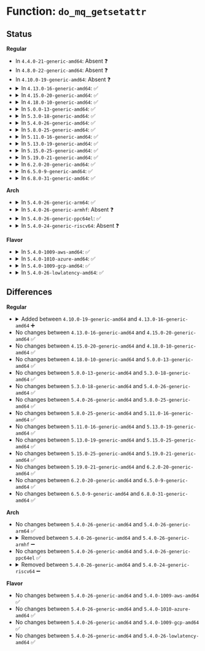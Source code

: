 # Function: <code>do_mq_getsetattr</code>

## Status
<b>Regular</b>
<ul>
<li>
In <code>4.4.0-21-generic-amd64</code>: Absent ❓
</li>
<li>
In <code>4.8.0-22-generic-amd64</code>: Absent ❓
</li>
<li>
In <code>4.10.0-19-generic-amd64</code>: Absent ❓
</li>
<li>
<details>
<summary>In <code>4.13.0-16-generic-amd64</code>: ✅</summary>

```c
int do_mq_getsetattr(int mqdes, struct mq_attr * new, struct mq_attr * old)
```

```json
{
  "name": "do_mq_getsetattr",
  "collision_type": "Unique Static",
  "inline_type": "No",
  "funcs": [
    {
      "addr": 18446744071582560704,
      "name": "do_mq_getsetattr",
      "external": false,
      "loc": "ipc/mqueue.c:1354",
      "file": "ipc/mqueue.c",
      "inline": "seen, unknown",
      "caller_inline": [],
      "caller_func": [
        "ipc/mqueue.c:C_SYSC_mq_getsetattr",
        "ipc/mqueue.c:C_SYSC_mq_getsetattr",
        "ipc/mqueue.c:SYSC_mq_getsetattr",
        "ipc/mqueue.c:SYSC_mq_getsetattr"
      ]
    }
  ],
  "symbols": [
    {
      "addr": 18446744071582560704,
      "name": "do_mq_getsetattr",
      "section": ".text",
      "bind": "STB_LOCAL",
      "size": 414
    }
  ]
}
```
</details>
</li>
<li>
<details>
<summary>In <code>4.15.0-20-generic-amd64</code>: ✅</summary>

```c
int do_mq_getsetattr(int mqdes, struct mq_attr * new, struct mq_attr * old)
```

```json
{
  "name": "do_mq_getsetattr",
  "collision_type": "Unique Static",
  "inline_type": "No",
  "funcs": [
    {
      "addr": 18446744071582713168,
      "name": "do_mq_getsetattr",
      "external": false,
      "loc": "ipc/mqueue.c:1354",
      "file": "ipc/mqueue.c",
      "inline": "seen, unknown",
      "caller_inline": [],
      "caller_func": [
        "ipc/mqueue.c:C_SYSC_mq_getsetattr",
        "ipc/mqueue.c:C_SYSC_mq_getsetattr",
        "ipc/mqueue.c:SYSC_mq_getsetattr",
        "ipc/mqueue.c:SYSC_mq_getsetattr"
      ]
    }
  ],
  "symbols": [
    {
      "addr": 18446744071582713168,
      "name": "do_mq_getsetattr",
      "section": ".text",
      "bind": "STB_LOCAL",
      "size": 414
    }
  ]
}
```
</details>
</li>
<li>
<details>
<summary>In <code>4.18.0-10-generic-amd64</code>: ✅</summary>

```c
int do_mq_getsetattr(int mqdes, struct mq_attr * new, struct mq_attr * old)
```

```json
{
  "name": "do_mq_getsetattr",
  "collision_type": "Unique Static",
  "inline_type": "No",
  "funcs": [
    {
      "addr": 18446744071582913056,
      "name": "do_mq_getsetattr",
      "external": false,
      "loc": "ipc/mqueue.c:1300",
      "file": "ipc/mqueue.c",
      "inline": "seen, unknown",
      "caller_inline": [],
      "caller_func": [
        "ipc/mqueue.c:__do_compat_sys_mq_getsetattr",
        "ipc/mqueue.c:__do_compat_sys_mq_getsetattr",
        "ipc/mqueue.c:__do_sys_mq_getsetattr",
        "ipc/mqueue.c:__do_sys_mq_getsetattr"
      ]
    }
  ],
  "symbols": [
    {
      "addr": 18446744071582913056,
      "name": "do_mq_getsetattr",
      "section": ".text",
      "bind": "STB_LOCAL",
      "size": 404
    }
  ]
}
```
</details>
</li>
<li>
<details>
<summary>In <code>5.0.0-13-generic-amd64</code>: ✅</summary>

```c
int do_mq_getsetattr(int mqdes, struct mq_attr * new, struct mq_attr * old)
```

```json
{
  "name": "do_mq_getsetattr",
  "collision_type": "Unique Static",
  "inline_type": "No",
  "funcs": [
    {
      "addr": 18446744071583022592,
      "name": "do_mq_getsetattr",
      "external": false,
      "loc": "ipc/mqueue.c:1300",
      "file": "ipc/mqueue.c",
      "inline": "seen, unknown",
      "caller_inline": [],
      "caller_func": [
        "ipc/mqueue.c:__do_compat_sys_mq_getsetattr",
        "ipc/mqueue.c:__do_compat_sys_mq_getsetattr",
        "ipc/mqueue.c:__do_sys_mq_getsetattr",
        "ipc/mqueue.c:__do_sys_mq_getsetattr"
      ]
    }
  ],
  "symbols": [
    {
      "addr": 18446744071583022592,
      "name": "do_mq_getsetattr",
      "section": ".text",
      "bind": "STB_LOCAL",
      "size": 404
    }
  ]
}
```
</details>
</li>
<li>
<details>
<summary>In <code>5.3.0-18-generic-amd64</code>: ✅</summary>

```c
int do_mq_getsetattr(int mqdes, struct mq_attr * new, struct mq_attr * old)
```

```json
{
  "name": "do_mq_getsetattr",
  "collision_type": "Unique Static",
  "inline_type": "No",
  "funcs": [
    {
      "addr": 18446744071583203520,
      "name": "do_mq_getsetattr",
      "external": false,
      "loc": "ipc/mqueue.c:1355",
      "file": "ipc/mqueue.c",
      "inline": "seen, unknown",
      "caller_inline": [],
      "caller_func": [
        "ipc/mqueue.c:__do_compat_sys_mq_getsetattr",
        "ipc/mqueue.c:__do_compat_sys_mq_getsetattr",
        "ipc/mqueue.c:__do_sys_mq_getsetattr",
        "ipc/mqueue.c:__do_sys_mq_getsetattr"
      ]
    }
  ],
  "symbols": [
    {
      "addr": 18446744071583203520,
      "name": "do_mq_getsetattr",
      "section": ".text",
      "bind": "STB_LOCAL",
      "size": 430
    }
  ]
}
```
</details>
</li>
<li>
<details>
<summary>In <code>5.4.0-26-generic-amd64</code>: ✅</summary>

```c
int do_mq_getsetattr(int mqdes, struct mq_attr * new, struct mq_attr * old)
```

```json
{
  "name": "do_mq_getsetattr",
  "collision_type": "Unique Static",
  "inline_type": "No",
  "funcs": [
    {
      "addr": 18446744071583309296,
      "name": "do_mq_getsetattr",
      "external": false,
      "loc": "ipc/mqueue.c:1350",
      "file": "ipc/mqueue.c",
      "inline": "seen, unknown",
      "caller_inline": [],
      "caller_func": [
        "ipc/mqueue.c:__do_compat_sys_mq_getsetattr",
        "ipc/mqueue.c:__do_compat_sys_mq_getsetattr",
        "ipc/mqueue.c:__do_sys_mq_getsetattr",
        "ipc/mqueue.c:__do_sys_mq_getsetattr"
      ]
    }
  ],
  "symbols": [
    {
      "addr": 18446744071583309296,
      "name": "do_mq_getsetattr",
      "section": ".text",
      "bind": "STB_LOCAL",
      "size": 430
    }
  ]
}
```
</details>
</li>
<li>
<details>
<summary>In <code>5.8.0-25-generic-amd64</code>: ✅</summary>

```c
int do_mq_getsetattr(int mqdes, struct mq_attr * new, struct mq_attr * old)
```

```json
{
  "name": "do_mq_getsetattr",
  "collision_type": "Unique Static",
  "inline_type": "No",
  "funcs": [
    {
      "addr": 18446744071583640016,
      "name": "do_mq_getsetattr",
      "external": false,
      "loc": "ipc/mqueue.c:1436",
      "file": "ipc/mqueue.c",
      "inline": "seen, unknown",
      "caller_inline": [],
      "caller_func": [
        "ipc/mqueue.c:__do_compat_sys_mq_getsetattr",
        "ipc/mqueue.c:__do_compat_sys_mq_getsetattr",
        "ipc/mqueue.c:__do_sys_mq_getsetattr",
        "ipc/mqueue.c:__do_sys_mq_getsetattr"
      ]
    }
  ],
  "symbols": [
    {
      "addr": 18446744071583640016,
      "name": "do_mq_getsetattr",
      "section": ".text",
      "bind": "STB_LOCAL",
      "size": 430
    }
  ]
}
```
</details>
</li>
<li>
<details>
<summary>In <code>5.11.0-16-generic-amd64</code>: ✅</summary>

```c
int do_mq_getsetattr(int mqdes, struct mq_attr * new, struct mq_attr * old)
```

```json
{
  "name": "do_mq_getsetattr",
  "collision_type": "Unique Static",
  "inline_type": "No",
  "funcs": [
    {
      "addr": 18446744071583761104,
      "name": "do_mq_getsetattr",
      "external": false,
      "loc": "ipc/mqueue.c:1436",
      "file": "ipc/mqueue.c",
      "inline": "seen, unknown",
      "caller_inline": [],
      "caller_func": [
        "ipc/mqueue.c:__do_compat_sys_mq_getsetattr",
        "ipc/mqueue.c:__do_compat_sys_mq_getsetattr",
        "ipc/mqueue.c:__do_sys_mq_getsetattr",
        "ipc/mqueue.c:__do_sys_mq_getsetattr"
      ]
    }
  ],
  "symbols": [
    {
      "addr": 18446744071583761104,
      "name": "do_mq_getsetattr",
      "section": ".text",
      "bind": "STB_LOCAL",
      "size": 430
    }
  ]
}
```
</details>
</li>
<li>
<details>
<summary>In <code>5.13.0-19-generic-amd64</code>: ✅</summary>

```c
int do_mq_getsetattr(int mqdes, struct mq_attr * new, struct mq_attr * old)
```

```json
{
  "name": "do_mq_getsetattr",
  "collision_type": "Unique Static",
  "inline_type": "No",
  "funcs": [
    {
      "addr": 18446744071583785248,
      "name": "do_mq_getsetattr",
      "external": false,
      "loc": "ipc/mqueue.c:1439",
      "file": "ipc/mqueue.c",
      "inline": "seen, unknown",
      "caller_inline": [],
      "caller_func": [
        "ipc/mqueue.c:__do_compat_sys_mq_getsetattr",
        "ipc/mqueue.c:__do_compat_sys_mq_getsetattr",
        "ipc/mqueue.c:__do_sys_mq_getsetattr",
        "ipc/mqueue.c:__do_sys_mq_getsetattr"
      ]
    }
  ],
  "symbols": [
    {
      "addr": 18446744071583785248,
      "name": "do_mq_getsetattr",
      "section": ".text",
      "bind": "STB_LOCAL",
      "size": 430
    }
  ]
}
```
</details>
</li>
<li>
<details>
<summary>In <code>5.15.0-25-generic-amd64</code>: ✅</summary>

```c
int do_mq_getsetattr(int mqdes, struct mq_attr * new, struct mq_attr * old)
```

```json
{
  "name": "do_mq_getsetattr",
  "collision_type": "Unique Static",
  "inline_type": "No",
  "funcs": [
    {
      "addr": 18446744071584148064,
      "name": "do_mq_getsetattr",
      "external": false,
      "loc": "ipc/mqueue.c:1441",
      "file": "ipc/mqueue.c",
      "inline": "seen, unknown",
      "caller_inline": [],
      "caller_func": [
        "ipc/mqueue.c:__do_compat_sys_mq_getsetattr",
        "ipc/mqueue.c:__do_compat_sys_mq_getsetattr",
        "ipc/mqueue.c:__do_sys_mq_getsetattr",
        "ipc/mqueue.c:__do_sys_mq_getsetattr"
      ]
    }
  ],
  "symbols": [
    {
      "addr": 18446744071584148064,
      "name": "do_mq_getsetattr",
      "section": ".text",
      "bind": "STB_LOCAL",
      "size": 430
    }
  ]
}
```
</details>
</li>
<li>
<details>
<summary>In <code>5.19.0-21-generic-amd64</code>: ✅</summary>

```c
int do_mq_getsetattr(int mqdes, struct mq_attr * new, struct mq_attr * old)
```

```json
{
  "name": "do_mq_getsetattr",
  "collision_type": "Unique Static",
  "inline_type": "No",
  "funcs": [
    {
      "addr": 18446744071584743008,
      "name": "do_mq_getsetattr",
      "external": false,
      "loc": "ipc/mqueue.c:1453",
      "file": "ipc/mqueue.c",
      "inline": "seen, unknown",
      "caller_inline": [],
      "caller_func": [
        "ipc/mqueue.c:__do_compat_sys_mq_getsetattr",
        "ipc/mqueue.c:__do_compat_sys_mq_getsetattr",
        "ipc/mqueue.c:__do_sys_mq_getsetattr",
        "ipc/mqueue.c:__do_sys_mq_getsetattr"
      ]
    }
  ],
  "symbols": [
    {
      "addr": 18446744071584743008,
      "name": "do_mq_getsetattr",
      "section": ".text",
      "bind": "STB_LOCAL",
      "size": 422
    }
  ]
}
```
</details>
</li>
<li>
<details>
<summary>In <code>6.2.0-20-generic-amd64</code>: ✅</summary>

```c
int do_mq_getsetattr(int mqdes, struct mq_attr * new, struct mq_attr * old)
```

```json
{
  "name": "do_mq_getsetattr",
  "collision_type": "Unique Static",
  "inline_type": "No",
  "funcs": [
    {
      "addr": 18446744071585437488,
      "name": "do_mq_getsetattr",
      "external": false,
      "loc": "ipc/mqueue.c:1452",
      "file": "ipc/mqueue.c",
      "inline": "seen, unknown",
      "caller_inline": [],
      "caller_func": [
        "ipc/mqueue.c:__do_compat_sys_mq_getsetattr",
        "ipc/mqueue.c:__do_compat_sys_mq_getsetattr",
        "ipc/mqueue.c:__do_sys_mq_getsetattr",
        "ipc/mqueue.c:__do_sys_mq_getsetattr"
      ]
    }
  ],
  "symbols": [
    {
      "addr": 18446744071585437488,
      "name": "do_mq_getsetattr",
      "section": ".text",
      "bind": "STB_LOCAL",
      "size": 422
    }
  ]
}
```
</details>
</li>
<li>
<details>
<summary>In <code>6.5.0-9-generic-amd64</code>: ✅</summary>

```c
int do_mq_getsetattr(int mqdes, struct mq_attr * new, struct mq_attr * old)
```

```json
{
  "name": "do_mq_getsetattr",
  "collision_type": "Unique Static",
  "inline_type": "No",
  "funcs": [
    {
      "addr": 18446744071585668240,
      "name": "do_mq_getsetattr",
      "external": false,
      "loc": "ipc/mqueue.c:1452",
      "file": "ipc/mqueue.c",
      "inline": "seen, unknown",
      "caller_inline": [],
      "caller_func": [
        "ipc/mqueue.c:__do_compat_sys_mq_getsetattr",
        "ipc/mqueue.c:__do_compat_sys_mq_getsetattr",
        "ipc/mqueue.c:__do_sys_mq_getsetattr",
        "ipc/mqueue.c:__do_sys_mq_getsetattr"
      ]
    }
  ],
  "symbols": [
    {
      "addr": 18446744071585668240,
      "name": "do_mq_getsetattr",
      "section": ".text",
      "bind": "STB_LOCAL",
      "size": 428
    }
  ]
}
```
</details>
</li>
<li>
<details>
<summary>In <code>6.8.0-31-generic-amd64</code>: ✅</summary>

```c
int do_mq_getsetattr(int mqdes, struct mq_attr * new, struct mq_attr * old)
```

```json
{
  "name": "do_mq_getsetattr",
  "collision_type": "Unique Static",
  "inline_type": "No",
  "funcs": [
    {
      "addr": 18446744071585915040,
      "name": "do_mq_getsetattr",
      "external": false,
      "loc": "ipc/mqueue.c:1452",
      "file": "ipc/mqueue.c",
      "inline": "seen, unknown",
      "caller_inline": [],
      "caller_func": [
        "ipc/mqueue.c:__do_compat_sys_mq_getsetattr",
        "ipc/mqueue.c:__do_compat_sys_mq_getsetattr",
        "ipc/mqueue.c:__do_sys_mq_getsetattr",
        "ipc/mqueue.c:__do_sys_mq_getsetattr"
      ]
    }
  ],
  "symbols": [
    {
      "addr": 18446744071585915040,
      "name": "do_mq_getsetattr",
      "section": ".text",
      "bind": "STB_LOCAL",
      "size": 409
    }
  ]
}
```
</details>
</li>
</ul>
<b>Arch</b>
<ul>
<li>
<details>
<summary>In <code>5.4.0-26-generic-arm64</code>: ✅</summary>

```c
int do_mq_getsetattr(int mqdes, struct mq_attr * new, struct mq_attr * old)
```

```json
{
  "name": "do_mq_getsetattr",
  "collision_type": "Unique Static",
  "inline_type": "No",
  "funcs": [
    {
      "addr": 18446603336495048776,
      "name": "do_mq_getsetattr",
      "external": false,
      "loc": "ipc/mqueue.c:1350",
      "file": "ipc/mqueue.c",
      "inline": "seen, unknown",
      "caller_inline": [],
      "caller_func": [
        "ipc/mqueue.c:__do_compat_sys_mq_getsetattr",
        "ipc/mqueue.c:__do_compat_sys_mq_getsetattr",
        "ipc/mqueue.c:__do_sys_mq_getsetattr",
        "ipc/mqueue.c:__do_sys_mq_getsetattr"
      ]
    }
  ],
  "symbols": [
    {
      "addr": 18446603336495048776,
      "name": "do_mq_getsetattr",
      "section": ".text",
      "bind": "STB_LOCAL",
      "size": 520
    }
  ]
}
```
</details>
</li>
<li>
<details>
<summary>In <code>5.4.0-26-generic-armhf</code>: Absent ❓</summary>

```json
{
  "name": "do_mq_getsetattr",
  "collision_type": "Unique Static",
  "inline_type": "Full",
  "funcs": [
    {
      "addr": 0,
      "name": "do_mq_getsetattr",
      "external": false,
      "loc": "ipc/mqueue.c:1350",
      "file": "ipc/mqueue.c",
      "inline": "not declared, inlined",
      "caller_inline": [
        "ipc/mqueue.c:__se_sys_mq_getsetattr"
      ],
      "caller_func": []
    }
  ],
  "symbols": []
}
```
</details>
</li>
<li>
<details>
<summary>In <code>5.4.0-26-generic-ppc64el</code>: ✅</summary>

```c
int do_mq_getsetattr(int mqdes, struct mq_attr * new, struct mq_attr * old)
```

```json
{
  "name": "do_mq_getsetattr",
  "collision_type": "Unique Static",
  "inline_type": "No",
  "funcs": [
    {
      "addr": 13835058055288935600,
      "name": "do_mq_getsetattr",
      "external": false,
      "loc": "ipc/mqueue.c:1350",
      "file": "ipc/mqueue.c",
      "inline": "seen, unknown",
      "caller_inline": [],
      "caller_func": [
        "ipc/mqueue.c:__do_compat_sys_mq_getsetattr",
        "ipc/mqueue.c:__do_compat_sys_mq_getsetattr",
        "ipc/mqueue.c:__do_sys_mq_getsetattr",
        "ipc/mqueue.c:__do_sys_mq_getsetattr"
      ]
    }
  ],
  "symbols": [
    {
      "addr": 13835058055288935600,
      "name": "do_mq_getsetattr",
      "section": ".text",
      "bind": "STB_LOCAL",
      "size": 684
    }
  ]
}
```
</details>
</li>
<li>
<details>
<summary>In <code>5.4.0-24-generic-riscv64</code>: Absent ❓</summary>

```json
{
  "name": "do_mq_getsetattr",
  "collision_type": "Unique Static",
  "inline_type": "Full",
  "funcs": [
    {
      "addr": 18446743936274320922,
      "name": "do_mq_getsetattr",
      "external": false,
      "loc": "ipc/mqueue.c:1350",
      "file": "ipc/mqueue.c",
      "inline": "not declared, inlined",
      "caller_inline": [
        "ipc/mqueue.c:__do_sys_mq_getsetattr"
      ],
      "caller_func": []
    }
  ],
  "symbols": []
}
```
</details>
</li>
</ul>
<b>Flavor</b>
<ul>
<li>
<details>
<summary>In <code>5.4.0-1009-aws-amd64</code>: ✅</summary>

```c
int do_mq_getsetattr(int mqdes, struct mq_attr * new, struct mq_attr * old)
```

```json
{
  "name": "do_mq_getsetattr",
  "collision_type": "Unique Static",
  "inline_type": "No",
  "funcs": [
    {
      "addr": 18446744071583278032,
      "name": "do_mq_getsetattr",
      "external": false,
      "loc": "ipc/mqueue.c:1350",
      "file": "ipc/mqueue.c",
      "inline": "seen, unknown",
      "caller_inline": [],
      "caller_func": [
        "ipc/mqueue.c:__do_compat_sys_mq_getsetattr",
        "ipc/mqueue.c:__do_compat_sys_mq_getsetattr",
        "ipc/mqueue.c:__do_sys_mq_getsetattr",
        "ipc/mqueue.c:__do_sys_mq_getsetattr"
      ]
    }
  ],
  "symbols": [
    {
      "addr": 18446744071583278032,
      "name": "do_mq_getsetattr",
      "section": ".text",
      "bind": "STB_LOCAL",
      "size": 430
    }
  ]
}
```
</details>
</li>
<li>
<details>
<summary>In <code>5.4.0-1010-azure-amd64</code>: ✅</summary>

```c
int do_mq_getsetattr(int mqdes, struct mq_attr * new, struct mq_attr * old)
```

```json
{
  "name": "do_mq_getsetattr",
  "collision_type": "Unique Static",
  "inline_type": "No",
  "funcs": [
    {
      "addr": 18446744071583215168,
      "name": "do_mq_getsetattr",
      "external": false,
      "loc": "ipc/mqueue.c:1350",
      "file": "ipc/mqueue.c",
      "inline": "seen, unknown",
      "caller_inline": [],
      "caller_func": [
        "ipc/mqueue.c:__do_compat_sys_mq_getsetattr",
        "ipc/mqueue.c:__do_compat_sys_mq_getsetattr",
        "ipc/mqueue.c:__do_sys_mq_getsetattr",
        "ipc/mqueue.c:__do_sys_mq_getsetattr"
      ]
    }
  ],
  "symbols": [
    {
      "addr": 18446744071583215168,
      "name": "do_mq_getsetattr",
      "section": ".text",
      "bind": "STB_LOCAL",
      "size": 430
    }
  ]
}
```
</details>
</li>
<li>
<details>
<summary>In <code>5.4.0-1009-gcp-amd64</code>: ✅</summary>

```c
int do_mq_getsetattr(int mqdes, struct mq_attr * new, struct mq_attr * old)
```

```json
{
  "name": "do_mq_getsetattr",
  "collision_type": "Unique Static",
  "inline_type": "No",
  "funcs": [
    {
      "addr": 18446744071583262064,
      "name": "do_mq_getsetattr",
      "external": false,
      "loc": "ipc/mqueue.c:1350",
      "file": "ipc/mqueue.c",
      "inline": "seen, unknown",
      "caller_inline": [],
      "caller_func": [
        "ipc/mqueue.c:__do_compat_sys_mq_getsetattr",
        "ipc/mqueue.c:__do_compat_sys_mq_getsetattr",
        "ipc/mqueue.c:__do_sys_mq_getsetattr",
        "ipc/mqueue.c:__do_sys_mq_getsetattr"
      ]
    }
  ],
  "symbols": [
    {
      "addr": 18446744071583262064,
      "name": "do_mq_getsetattr",
      "section": ".text",
      "bind": "STB_LOCAL",
      "size": 430
    }
  ]
}
```
</details>
</li>
<li>
<details>
<summary>In <code>5.4.0-26-lowlatency-amd64</code>: ✅</summary>

```c
int do_mq_getsetattr(int mqdes, struct mq_attr * new, struct mq_attr * old)
```

```json
{
  "name": "do_mq_getsetattr",
  "collision_type": "Unique Static",
  "inline_type": "No",
  "funcs": [
    {
      "addr": 18446744071583354128,
      "name": "do_mq_getsetattr",
      "external": false,
      "loc": "ipc/mqueue.c:1350",
      "file": "ipc/mqueue.c",
      "inline": "seen, unknown",
      "caller_inline": [],
      "caller_func": [
        "ipc/mqueue.c:__do_compat_sys_mq_getsetattr",
        "ipc/mqueue.c:__do_compat_sys_mq_getsetattr",
        "ipc/mqueue.c:__do_sys_mq_getsetattr",
        "ipc/mqueue.c:__do_sys_mq_getsetattr"
      ]
    }
  ],
  "symbols": [
    {
      "addr": 18446744071583354128,
      "name": "do_mq_getsetattr",
      "section": ".text",
      "bind": "STB_LOCAL",
      "size": 453
    }
  ]
}
```
</details>
</li>
</ul>

## Differences
<b>Regular</b>
<ul>
<li>
<details>
<summary>Added between <code>4.10.0-19-generic-amd64</code> and <code>4.13.0-16-generic-amd64</code> ➕</summary>

```c
int do_mq_getsetattr(int mqdes, struct mq_attr * new, struct mq_attr * old)
```
</details>
</li>
<li>
No changes between <code>4.13.0-16-generic-amd64</code> and <code>4.15.0-20-generic-amd64</code> ✅
</li>
<li>
No changes between <code>4.15.0-20-generic-amd64</code> and <code>4.18.0-10-generic-amd64</code> ✅
</li>
<li>
No changes between <code>4.18.0-10-generic-amd64</code> and <code>5.0.0-13-generic-amd64</code> ✅
</li>
<li>
No changes between <code>5.0.0-13-generic-amd64</code> and <code>5.3.0-18-generic-amd64</code> ✅
</li>
<li>
No changes between <code>5.3.0-18-generic-amd64</code> and <code>5.4.0-26-generic-amd64</code> ✅
</li>
<li>
No changes between <code>5.4.0-26-generic-amd64</code> and <code>5.8.0-25-generic-amd64</code> ✅
</li>
<li>
No changes between <code>5.8.0-25-generic-amd64</code> and <code>5.11.0-16-generic-amd64</code> ✅
</li>
<li>
No changes between <code>5.11.0-16-generic-amd64</code> and <code>5.13.0-19-generic-amd64</code> ✅
</li>
<li>
No changes between <code>5.13.0-19-generic-amd64</code> and <code>5.15.0-25-generic-amd64</code> ✅
</li>
<li>
No changes between <code>5.15.0-25-generic-amd64</code> and <code>5.19.0-21-generic-amd64</code> ✅
</li>
<li>
No changes between <code>5.19.0-21-generic-amd64</code> and <code>6.2.0-20-generic-amd64</code> ✅
</li>
<li>
No changes between <code>6.2.0-20-generic-amd64</code> and <code>6.5.0-9-generic-amd64</code> ✅
</li>
<li>
No changes between <code>6.5.0-9-generic-amd64</code> and <code>6.8.0-31-generic-amd64</code> ✅
</li>
</ul>
<b>Arch</b>
<ul>
<li>
No changes between <code>5.4.0-26-generic-amd64</code> and <code>5.4.0-26-generic-arm64</code> ✅
</li>
<li>
<details>
<summary>Removed between <code>5.4.0-26-generic-amd64</code> and <code>5.4.0-26-generic-armhf</code> ➖</summary>

```c
int do_mq_getsetattr(int mqdes, struct mq_attr * new, struct mq_attr * old)
```
</details>
</li>
<li>
No changes between <code>5.4.0-26-generic-amd64</code> and <code>5.4.0-26-generic-ppc64el</code> ✅
</li>
<li>
<details>
<summary>Removed between <code>5.4.0-26-generic-amd64</code> and <code>5.4.0-24-generic-riscv64</code> ➖</summary>

```c
int do_mq_getsetattr(int mqdes, struct mq_attr * new, struct mq_attr * old)
```
</details>
</li>
</ul>
<b>Flavor</b>
<ul>
<li>
No changes between <code>5.4.0-26-generic-amd64</code> and <code>5.4.0-1009-aws-amd64</code> ✅
</li>
<li>
No changes between <code>5.4.0-26-generic-amd64</code> and <code>5.4.0-1010-azure-amd64</code> ✅
</li>
<li>
No changes between <code>5.4.0-26-generic-amd64</code> and <code>5.4.0-1009-gcp-amd64</code> ✅
</li>
<li>
No changes between <code>5.4.0-26-generic-amd64</code> and <code>5.4.0-26-lowlatency-amd64</code> ✅
</li>
</ul>
